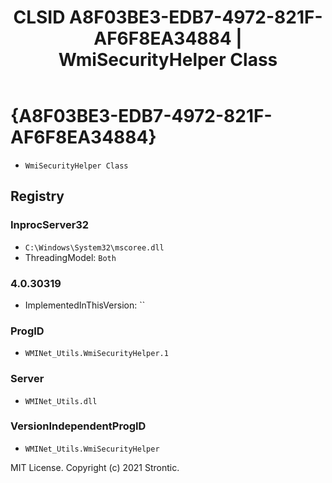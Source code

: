 ﻿---
title: "CLSID A8F03BE3-EDB7-4972-821F-AF6F8EA34884 | WmiSecurityHelper Class"
excerpt: What is COM-Object CLSID A8F03BE3-EDB7-4972-821F-AF6F8EA34884?
---

# {A8F03BE3-EDB7-4972-821F-AF6F8EA34884}

* `WmiSecurityHelper Class`

## Registry


### InprocServer32

* `C:\Windows\System32\mscoree.dll`
* ThreadingModel: `Both`

### 4.0.30319

* ImplementedInThisVersion: ``

### ProgID

* `WMINet_Utils.WmiSecurityHelper.1`

### Server

* `WMINet_Utils.dll`

### VersionIndependentProgID

* `WMINet_Utils.WmiSecurityHelper`

MIT License. Copyright (c) 2021 Strontic.


